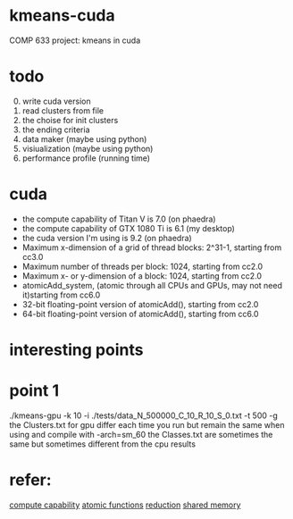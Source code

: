 # kmeans-cuda
COMP 633 project: kmeans in cuda

# todo
0. write cuda version
1. read clusters from file
2. the choise for init clusters
3. the ending criteria
4. data maker (maybe using python)
5. visiualization (maybe using python)
6. performance profile (running time)

# cuda
* the compute capability of Titan V is 7.0 (on phaedra)
* the compute capability of GTX 1080 Ti is 6.1 (my desktop)
* the cuda version I'm using is 9.2 (on phaedra)
* Maximum x-dimension of a grid of thread blocks: 2^31-1, starting from cc3.0
* Maximum number of threads per block: 1024, starting from cc2.0
* Maximum x- or y-dimension of a block: 1024, starting from cc2.0
* atomicAdd_system, (atomic through all CPUs and GPUs, may not need it)starting from cc6.0
* 32-bit floating-point version of atomicAdd(), starting from cc2.0
* 64-bit floating-point version of atomicAdd(), starting from cc6.0


# interesting points
# point 1
./kmeans-gpu -k 10 -i ./tests/data_N_500000_C_10_R_10_S_0.txt -t 500 -g
the Clusters.txt for gpu differ each time you run
but remain the same when using and compile with  -arch=sm_60
the Classes.txt are sometimes the same but sometimes different from the cpu results



# refer: 
[compute capability](https://en.wikipedia.org/wiki/CUDA#Version_features_and_specifications)
[atomic functions](https://docs.nvidia.com/cuda/archive/9.2/cuda-c-programming-guide/index.html#atomic-functions)
[reduction](https://developer.download.nvidia.com/assets/cuda/files/reduction.pdf)
[shared memory](https://stackoverflow.com/questions/8011376/when-is-cudas-shared-memory-useful)
